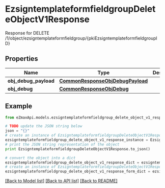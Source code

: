 # EzsigntemplateformfieldgroupDeleteObjectV1Response

Response for DELETE /1/object/ezsigntemplateformfieldgroup/{pkiEzsigntemplateformfieldgroupID}

## Properties

Name | Type | Description | Notes
------------ | ------------- | ------------- | -------------
**obj_debug_payload** | [**CommonResponseObjDebugPayload**](CommonResponseObjDebugPayload.md) |  | 
**obj_debug** | [**CommonResponseObjDebug**](CommonResponseObjDebug.md) |  | [optional] 

## Example

```python
from eZmaxApi.models.ezsigntemplateformfieldgroup_delete_object_v1_response import EzsigntemplateformfieldgroupDeleteObjectV1Response

# TODO update the JSON string below
json = "{}"
# create an instance of EzsigntemplateformfieldgroupDeleteObjectV1Response from a JSON string
ezsigntemplateformfieldgroup_delete_object_v1_response_instance = EzsigntemplateformfieldgroupDeleteObjectV1Response.from_json(json)
# print the JSON string representation of the object
print EzsigntemplateformfieldgroupDeleteObjectV1Response.to_json()

# convert the object into a dict
ezsigntemplateformfieldgroup_delete_object_v1_response_dict = ezsigntemplateformfieldgroup_delete_object_v1_response_instance.to_dict()
# create an instance of EzsigntemplateformfieldgroupDeleteObjectV1Response from a dict
ezsigntemplateformfieldgroup_delete_object_v1_response_form_dict = ezsigntemplateformfieldgroup_delete_object_v1_response.from_dict(ezsigntemplateformfieldgroup_delete_object_v1_response_dict)
```
[[Back to Model list]](../README.md#documentation-for-models) [[Back to API list]](../README.md#documentation-for-api-endpoints) [[Back to README]](../README.md)


